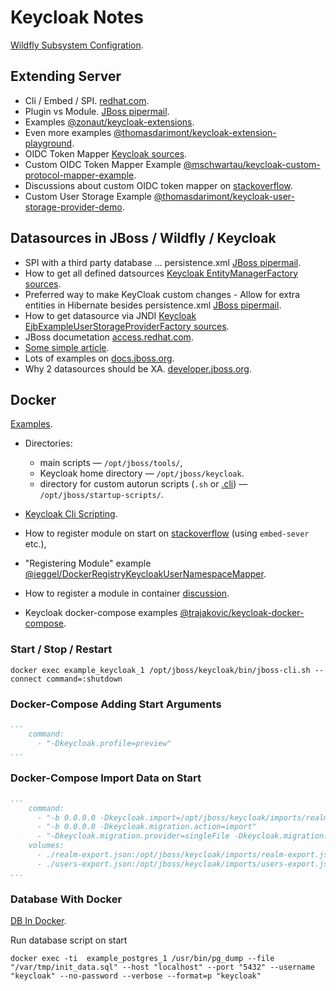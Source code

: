 # Keycloak Notes

[Wildfly Subsystem Configration](https://docs.jboss.org/author/display/WFLY8/Subsystem%20configuration.html).

## Extending Server

* Cli / Embed / SPI. [redhat.com](https://access.redhat.com/documentation/en-us/red_hat_single_sign-on/7.2/html/server_installation_and_configuration_guide/manage_subsystem_configuration).
* Plugin vs Module. [JBoss pipermail](https://lists.jboss.org/pipermail/keycloak-user/2017-November/012410.html).
* Examples [@zonaut/keycloak-extensions](https://github.com/zonaut/keycloak-extensions/).
* Even more examples [@thomasdarimont/keycloak-extension-playground](https://github.com/thomasdarimont/keycloak-extension-playground).
* OIDC Token Mapper [Keycloak sources](https://github.com/keycloak/keycloak/blob/master/services/src/main/java/org/keycloak/protocol/oidc/mappers/).
* Custom OIDC Token Mapper Example [@mschwartau/keycloak-custom-protocol-mapper-example](https://github.com/mschwartau/keycloak-custom-protocol-mapper-example).
* Discussions about custom OIDC token mapper on [stackoverflow](https://stackoverflow.com/questions/53089776/keycloak-add-extra-claims-from-database-external-source-with-custom-protocol-m).
* Custom User Storage Example [@thomasdarimont/keycloak-user-storage-provider-demo](https://github.com/thomasdarimont/keycloak-user-storage-provider-demo).

## Datasources in JBoss / Wildfly / Keycloak

* SPI with a third party database ... persistence.xml [JBoss pipermail](https://lists.jboss.org/pipermail/keycloak-user/2018-November/016462.html).
* How to get all defined datsources [Keycloak EntityManagerFactory sources](https://github.com/keycloak/keycloak/blob/master/model/jpa/src/main/java/org/keycloak/connections/jpa/util/JpaUtils.java#L47).
* Preferred way to make KeyCloak custom changes - Allow for extra entities in Hibernate besides persistence.xml [JBoss pipermail](https://lists.jboss.org/pipermail/keycloak-dev/2015-November/005844.html).
* How to get datasource via JNDI [Keycloak EjbExampleUserStorageProviderFactory sources](https://github.com/keycloak/keycloak-quickstarts/blob/latest/user-storage-jpa/src/main/java/org/keycloak/quickstart/storage/user/EjbExampleUserStorageProviderFactory.java).
* JBoss documetation [access.redhat.com](https://access.redhat.com/documentation/en-us/red_hat_jboss_enterprise_application_platform/7.0/html/configuration_guide/datasource_management).
* [Some simplе article](http://www.mastertheboss.com/jboss-server/jboss-datasource/configuring-a-datasource-with-postgresql-and-jboss-wildfly).
* Lots of examples on [docs.jboss.org](https://docs.jboss.org/author/display/AS71/CLI%20Recipes.html#12484671_CLIRecipes-RemoveDefaultDatasourceandDriver).
* Why 2 datasources should be XA. [developer.jboss.org](https://developer.jboss.org/thread/259983).

## Docker

[Examples](https://github.com/keycloak/keycloak-containers).

* Directories:
  * main scripts — `/opt/jboss/tools/`,
  * Keycloak home directory — `/opt/jboss/keycloak`.
  * directory for custom autorun scripts (`.sh` or [.cli](https://docs.jboss.org/author/display/WFLY/CLI%20Recipes.html)) — `/opt/jboss/startup-scripts/`.

* [Keycloak Cli Scripting](https://www.keycloak.org/docs/latest/server_installation/#cli-scripting).
* How to register module on start on [stackoverflow](https://stackoverflow.com/questions/58929318/cannot-connect-to-wildfly-in-dockerfile) (using `embed-sever` etc.),
* "Registering Module" example [@ieggel/DockerRegistryKeycloakUserNamespaceMapper](https://github.com/ieggel/DockerRegistryKeycloakUserNamespaceMapper).
* How to register a module in container [discussion](https://keycloak.discourse.group/t/how-to-package-extensions-in-a-docker-image/5542).
* Keycloak docker-compose examples [@trajakovic/keycloak-docker-compose](https://github.com/trajakovic/keycloak-docker-compose).

### Start / Stop / Restart

```shell
docker exec example_keycloak_1 /opt/jboss/keycloak/bin/jboss-cli.sh --connect command=:shutdown
```

### Docker-Compose Adding Start Arguments

```yaml
...
    command:
      - "-Dkeycloak.profile=preview"
...
```

### Docker-Compose Import Data on Start

```yaml
...
    command:
      - "-b 0.0.0.0 -Dkeycloak.import=/opt/jboss/keycloak/imports/realm-export.json"
      - "-b 0.0.0.0 -Dkeycloak.migration.action=import"
      - "-Dkeycloak.migration.provider=singleFile -Dkeycloak.migration.file=/opt/jboss/keycloak/imports/users-export.json -Dkeycloak.migration.strategy=OVERWRITE_EXISTING"
    volumes:
      - ./realm-export.json:/opt/jboss/keycloak/imports/realm-export.json
      - ./users-export.json:/opt/jboss/keycloak/imports/users-export.json
...
```

### Database With Docker

[DB In Docker](http://www.mastertheboss.com/soa-cloud/docker/how-to-manage-a-postgresql-database-with-docker).

Run database script on start

```shell
docker exec -ti  example_postgres_1 /usr/bin/pg_dump --file "/var/tmp/init_data.sql" --host "localhost" --port "5432" --username "keycloak" --no-password --verbose --format=p "keycloak"
```
